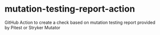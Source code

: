 # mutation-testing-report-action
GitHub Action to create a check based on mutation testing report provided by Pitest or Stryker Mutator
